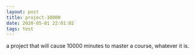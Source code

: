 ```yaml
---
layout: post
title: project-10000
date: 2020-05-01 22:01:02
tags: test
---
```

a project that will cause 10000 minutes to master a course, whatever it is. 
